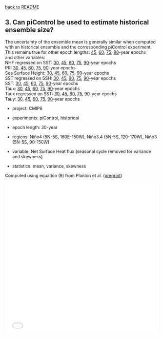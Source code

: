 [back to README](../README.md)

## 3. Can piControl be used to estimate historical ensemble size?
The uncertainty of the ensemble mean is generally similar when computed with an historical ensemble and the corresponding piControl experiment.  
This remains true for other epoch lengths: [45](f5_hf_045.md), [60](f5_hf_060.md), [75](f5_hf_075.md), [90](f5_hf_090.md)-year epochs  
and other variables:  
NHF regressed on SST: [30](f5_hf_fbk_030.md), [45](f5_hf_fbk_045.md), [60](f5_hf_fbk_060.md), [75](f5_hf_fbk_075.md), [90](f5_hf_fbk_090.md)-year epochs  
PR: [30](f5_pr_030.md), [45](f5_pr_045.md), [60](f5_pr_060.md), [75](f5_pr_075.md), [90](f5_pr_090.md)-year epochs  
Sea Surface Height: [30](f5_sl_030.md), [45](f5_sl_045.md), [60](f5_sl_060.md), [75](f5_sl_075.md), [90](f5_sl_090.md)-year epochs  
SST regressed on SSH: [30](f5_sl_fbk_030.md), [45](f5_sl_fbk_045.md), [60](f5_sl_fbk_060.md), [75](f5_sl_fbk_075.md), [90](f5_sl_fbk_090.md)-year epochs  
SST: [30](f5_ts_030.md), [45](f5_ts_045.md), [60](f5_ts_060.md), [75](f5_ts_075.md), [90](f5_ts_090.md)-year epochs  
Taux: [30](f5_tx_030.md), [45](f5_tx_045.md), [60](f5_tx_060.md), [75](f5_tx_075.md), [90](f5_tx_090.md)-year epochs  
Taux regressed on SST: [30](f5_tx_fbk_030.md), [45](f5_tx_fbk_045.md), [60](f5_tx_fbk_060.md), [75](f5_tx_fbk_075.md), [90](f5_tx_fbk_090.md)-year epochs  
Tauy: [30](f5_ty_030.md), [45](f5_ty_045.md), [60](f5_ty_060.md), [75](f5_ty_075.md), [90](f5_ty_090.md)-year epochs  


- project: CMIP6

- experiments: piControl, historical

- epoch length: 30-year

- regions: Niño4 (5N-5S, 160E-150W), Niño3.4 (5N-5S, 120-170W), Niño3 (5N-5S, 90-150W)

- variable: Net Surface Heat flux (seasonal cycle removed for variance and skewness)

- statistics: mean, variance, skewness

Computed using equation (9) from Planton et al. ([preprint](https://doi.org/10.22541/essoar.170196744.48068128/v1))


<iframe src="f05_uncertainty_hi_vs_pi_hf_030_year_epoch.pdf" width="100%" height="500" frameborder="0" />

